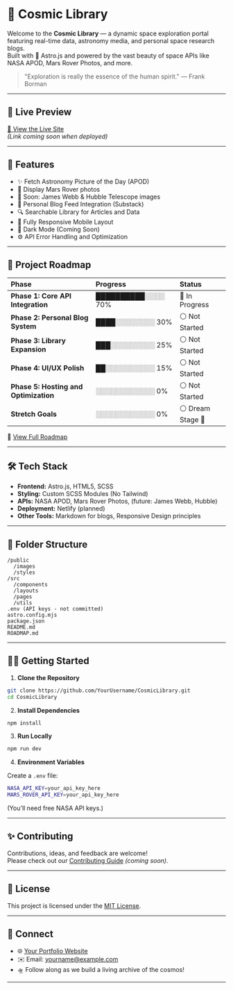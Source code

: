 # 🌌 Cosmic Library

Welcome to the **Cosmic Library** — a dynamic space exploration portal featuring real-time data, astronomy media, and personal space research blogs.  
Built with 🚀 Astro.js and powered by the vast beauty of space APIs like NASA APOD, Mars Rover Photos, and more.

> "Exploration is really the essence of the human spirit." — Frank Borman

---

## 📸 Live Preview

[🚀 View the Live Site](#)  
*(Link coming soon when deployed)*

---

## 🚁 Features

- ✨ Fetch Astronomy Picture of the Day (APOD)
- 🚗 Display Mars Rover photos
- 🔭 Soon: James Webb & Hubble Telescope images
- 📝 Personal Blog Feed Integration (Substack)
- 🔍 Searchable Library for Articles and Data
- 📱 Fully Responsive Mobile Layout
- 🌙 Dark Mode (Coming Soon)
- ⚙️ API Error Handling and Optimization

---

## 🚀 Project Roadmap

| Phase | Progress | Status |
|:------|:---------|:-------|
| **Phase 1: Core API Integration** | ██████████░░░░ 70% | 🔵 In Progress |
| **Phase 2: Personal Blog System** | ████░░░░░░░░ 30% | ⚪ Not Started |
| **Phase 3: Library Expansion** | ███░░░░░░░░░ 25% | ⚪ Not Started |
| **Phase 4: UI/UX Polish** | ██░░░░░░░░░░ 15% | ⚪ Not Started |
| **Phase 5: Hosting and Optimization** | ░░░░░░░░░░░░ 0% | ⚪ Not Started |
| **Stretch Goals** | ░░░░░░░░░░░░ 0% | ⚪ Dream Stage 🌟 |

🔗 [View Full Roadmap](./ROADMAP.md)

---

## 🛠️ Tech Stack

- **Frontend:** Astro.js, HTML5, SCSS
- **Styling:** Custom SCSS Modules (No Tailwind)
- **APIs:** NASA APOD, Mars Rover Photos, (future: James Webb, Hubble)
- **Deployment:** Netlify (planned)
- **Other Tools:** Markdown for blogs, Responsive Design principles

---

## 📂 Folder Structure

```
/public
  /images
  /styles
/src
  /components
  /layouts
  /pages
  /utils
.env (API keys - not committed)
astro.config.mjs
package.json
README.md
ROADMAP.md
```

---

## 🧑‍💻 Getting Started

1. **Clone the Repository**

```bash
git clone https://github.com/YourUsername/CosmicLibrary.git
cd CosmicLibrary
```

2. **Install Dependencies**

```bash
npm install
```

3. **Run Locally**

```bash
npm run dev
```

4. **Environment Variables**

Create a `.env` file:

```bash
NASA_API_KEY=your_api_key_here
MARS_ROVER_API_KEY=your_api_key_here
```

(You'll need free NASA API keys.)

---

## ✨ Contributing

Contributions, ideas, and feedback are welcome!  
Please check out our [Contributing Guide](./CONTRIBUTING.md) _(coming soon)_.

---

## 📜 License

This project is licensed under the [MIT License](LICENSE).

---

## 📡 Connect

- 🌐 [Your Portfolio Website](#)
- ✉️ Email: [yourname@example.com](mailto:yourname@example.com)
- 🛸 Follow along as we build a living archive of the cosmos!

---


